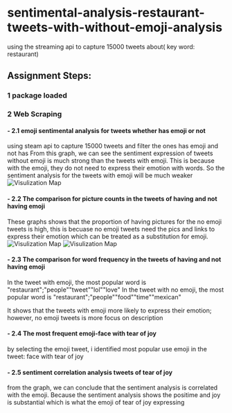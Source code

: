 # sentimental-analysis-restaurant-tweets-with-without-emoji-analysis
using the streaming api to capture 15000 tweets about( key word: restaurant)

## Assignment Steps:
### 1 package loaded

### 2 Web Scraping
#### - 2.1  emoji sentimental analysis for tweets whether has emoji or not
using steam api to capture 15000 tweets and filter the ones has emoji and not has
From this graph, we can see the sentiment expression of tweets without emoji is much strong than the tweets with emoji.
This is because with the emoji, they do not need to express their emotion with words. So the sentiment analysis for the tweets with emoji will be much weaker
![Visulization Map](https://github.com/fangnandu/sentimental-analysis-restaurant-tweets-with-without-emoji-analysis/blob/master/sentiment%20analysis%20of%20whether%20has%20the%20emoji.png)
#### - 2.2 The comparison for picture counts in the tweets of having and not having emoji
These graphs shows that the proportion of having pictures for the no emoji tweets is high, this is becuase no emoji tweets need the pics and links to express their emotion which can be treated as a substitution for emoji.
![Visulization Map](https://github.com/fangnandu/sentimental-analysis-restaurant-tweets-with-without-emoji-analysis/blob/master/Tweetswithnoemoji.png)
![Visulization Map](https://github.com/fangnandu/sentimental-analysis-restaurant-tweets-with-without-emoji-analysis/blob/master/tweetswithemoji.png)

#### - 2.3 The comparison for word frequency in the tweets of having and not having emoji
In the tweet with emoji, the most popular word is "restaurant";"people""tweet""lol""love"
In the tweet with no emoji, the most popular word is "restaurant";"people""food""time""mexican"

It shows that the tweets with emoji more likely to express their emotion; however, no emoji tweets is more focus on description

#### - 2.4 The most frequent emoji-face with tear of joy
by selecting the emoji tweet, i identified most popular use emoji in the tweet: face with tear of joy

#### - 2.5 sentiment correlation analysis tweets of tear of joy
from the graph, we can conclude that the sentiment analysis is correlated with the emoji. Because the sentiment analysis shows the positime and joy is substantial which is what the emoji of tear of joy expressing

